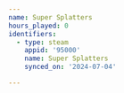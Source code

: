 ```yaml
---
name: Super Splatters
hours_played: 0
identifiers:
  - type: steam
    appid: '95000'
    name: Super Splatters
    synced_on: '2024-07-04'

---
```

